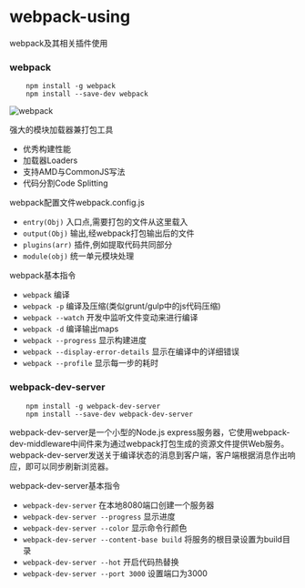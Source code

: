 # webpack-using
webpack及其相关插件使用

### webpack
```
    npm install -g webpack
    npm install --save-dev webpack
```
![webpack](http://webpack.github.io/assets/what-is-webpack.png)

强大的模块加载器兼打包工具
- 优秀构建性能
- 加载器Loaders
- 支持AMD与CommonJS写法
- 代码分割Code Splitting

webpack配置文件webpack.config.js
- `entry(Obj)` 入口点,需要打包的文件从这里载入
- `output(Obj)` 输出,经webpack打包输出后的文件
- `plugins(arr)` 插件,例如提取代码共同部分
- `module(obj)` 统一单元模块处理

webpack基本指令
- `webpack` 编译
- `webpack -p` 编译及压缩(类似grunt/gulp中的js代码压缩)
- `webpack --watch` 开发中监听文件变动来进行编译
- `webpack -d` 编译输出maps
- `webpack --progress` 显示构建进度
- `webpack --display-error-details` 显示在编译中的详细错误
- `webpack --profile` 显示每一步的耗时


### webpack-dev-server
```
    npm install -g webpack-dev-server
    npm install --save-dev webpack-dev-server
```
webpack-dev-server是一个小型的Node.js express服务器，它使用webpack-dev-middleware中间件来为通过webpack打包生成的资源文件提供Web服务。webpack-dev-server发送关于编译状态的消息到客户端，客户端根据消息作出响应，即可以同步刷新浏览器。

webpack-dev-server基本指令
- `webpack-dev-server` 在本地8080端口创建一个服务器
- `webpack-dev-server --progress` 显示进度
- `webpack-dev-server --color` 显示命令行颜色
- `webpack-dev-server --content-base build` 将服务的根目录设置为build目录
- `webpack-dev-server --hot` 开启代码热替换
- `webpack-dev-server --port 3000` 设置端口为3000
